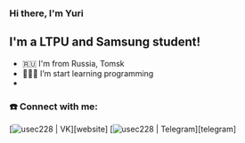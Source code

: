 ### Hi there, I'm Yuri

## I'm a LTPU and Samsung student!
- 🇷🇺 I'm from Russia, Tomsk
- 👨🏻‍🎓 I’m start learning  programming
- 

### ☎️ Connect with me:

[<img alt="usec228 | VK" src="[https://img.shields.io/badge/-Vk-2D2F37.svg?logo=vk&style=for-the-badge](https://vk.com/usec228)" />][website]
[<img alt="usec228 | Telegram" src="[https://img.shields.io/badge/-Telegram-2CA5E0.svg?logo=telegram&style=for-the-badge](https://t.me/usec228)" />][telegram]
